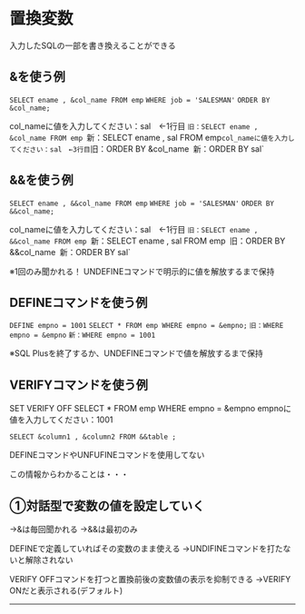 # 置換変数
入力したSQLの一部を書き換えることができる
## &を使う例
`SELECT ename , &col_name FROM emp` 
`WHERE job = 'SALESMAN'` 
`ORDER BY &col_name;`

col_nameに値を入力してください：sal　←1行目
`旧：SELECT ename , &col_name FROM emp
`新：SELECT ename , sal FROM emp`
col_nameに値を入力してください：sal　←3行目
`旧：ORDER BY &col_name`
`新：ORDER BY sal`
## &&を使う例
`SELECT ename , &&col_name FROM emp` 
`WHERE job = 'SALESMAN'` 
`ORDER BY &&col_name;`

col_nameに値を入力してください：sal　←1行目
`旧：SELECT ename , &&col_name FROM emp
`新：SELECT ename , sal FROM emp`
`旧：ORDER BY &&col_name`
`新：ORDER BY sal`

※1回のみ聞かれる！
UNDEFINEコマンドで明示的に値を解放するまで保持

## DEFINEコマンドを使う例
`DEFINE empno = 1001`
`SELECT * FROM emp WHERE empno = &empno;`
`旧：WHERE empno = &empno`
`新：WHERE empno = 1001`

※SQL Plusを終了するか、UNDEFINEコマンドで値を解放するまで保持

##  VERIFYコマンドを使う例
SET VERIFY OFF
SELECT * FROM emp WHERE empno = &empno
empnoに値を入力してください：1001






`SELECT &column1 , &column2 FROM &&table ;`

DEFINEコマンドやUNFUFINEコマンドを使用してない

この情報からわかることは・・・

## ①対話型で変数の値を設定していく
→&は毎回聞かれる
→&&は最初のみ

DEFINEで定義していればその変数のまま使える
→UNDIFINEコマンドを打たないと解除されない

VERIFY OFFコマンドを打つと置換前後の変数値の表示を抑制できる
→VERIFY ONだと表示される(デフォルト)

---

